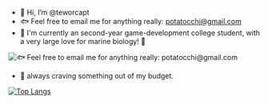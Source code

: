 <!---
teworcapt/teworcapt is a ✨ special ✨ repository because its `README.md` (this file) appears on your GitHub profile.
You can click the Preview link to take a look at your changes.
--->

- 🐚 Hi, I’m @teworcapt
- 🐟 Feel free to email me for anything really: potatocchi@gmail.com
- 🐠 I'm currently an second-year game-development college student, with a very large love for marine biology! 🎣

![🐟 Feel free to email me for anything really: potatocchi@gmail.com](https://orcapitana.carrd.co/assets/images/image01.jpg?v=d556a4b0)

- 🍥 always craving something out of my budget.

[![Top Langs](https://github-readme-stats.vercel.app/api/top-langs/?username=teworcapt)](https://github.com/anuraghazra/github-readme-stats)

